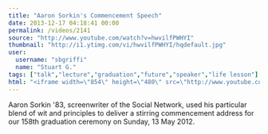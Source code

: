 ```yaml
---
title: "Aaron Sorkin's Commencement Speech"
date: 2013-12-17 04:18:41 00:00
permalink: /videos/2141
source: "http://www.youtube.com/watch?v=hwvilfPWHYI"
thumbnail: "http://i1.ytimg.com/vi/hwvilfPWHYI/hqdefault.jpg"
user:
  username: "sbgriffi"
  name: "Stuart G."
tags: ["talk","lecture","graduation","future","speaker","life lesson"]
html: "<iframe width=\"854\" height=\"480\" src=\"http://www.youtube.com/embed/hwvilfPWHYI?wmode=transparent&feature=oembed\" frameborder=\"0\" allowfullscreen></iframe>"
---
```


Aaron Sorkin '83, screenwriter of the Social Network, used his particular blend of wit and principles to deliver a stirring commencement address for our 158th graduation ceremony on Sunday, 13 May 2012.